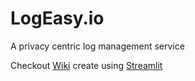# LogEasy.io
A privacy centric log management service

Checkout [Wiki](https://share.streamlit.io/amdsrinivas/logeasyio/wiki/streamlit-app/app.py) create using [Streamlit](https://streamlit.io/)
